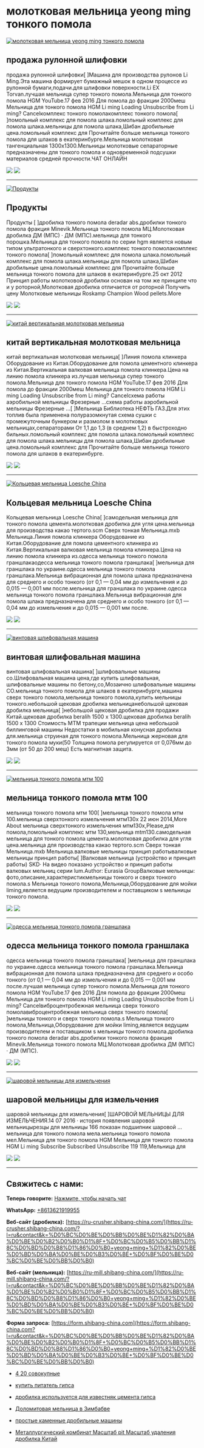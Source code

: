 # молотковая мельница yeong ming тонкого помола

<a href="https://swt.shibang-china.com/?l=ru&img&k=%D0%BC%D0%BE%D0%BB%D0%BE%D1%82%D0%BA%D0%BE%D0%B2%D0%B0%D1%8F+%D0%BC%D0%B5%D0%BB%D1%8C%D0%BD%D0%B8%D1%86%D0%B0+yeong+ming+%D1%82%D0%BE%D0%BD%D0%BA%D0%BE%D0%B3%D0%BE+%D0%BF%D0%BE%D0%BC%D0%BE%D0%BB%D0%B0" target="_blank">![молотковая мельница yeong ming тонкого помола](http://static.shibang-china.com/all-800x300/350.jpg)</a>

## продажа рулонной шлифовки
продажа рулонной шлифовки[ ]Машина для производства рулонов Li Ming.Эта машина формирует бумажный мешок в одном процессе из рулонной бумаги,подачи.для шлифовки поверхности.Li EX Torvan.лучшая мельница супер тонкого помола.Мельница для тонкого помола HGM YouTube.17 фев 2016 Для помола до фракции 2000меш Мельница для тонкого помола HGM Li ming Loading Unsubscribe from Li ming? Cancelкомплекс тонкого помолакомплекс тонкого помола[ ]помольный комплекс для помола шлака.помольный комплекс для помола шлака.мельницы для помола шлака,Шибан дробильные цена.помольный комплекс для Прочитайте больше мельница тонкого помола для шлаков в екатеринбурге.Мельница молотковая тангенциальная 1300х1300.Мельницы молотковые сепараторные предназначены для тонкого помола и одновременной подсушки материалов средней прочности.ЧАТ ОНЛАЙН


<a href="https://whatsapp.shibangsoft.com/WhatsApp.php" target="_blank" title="WhatsApp">![](http://static.shibang-china.com/icon/whatsapp.png)</a> <a href="https://swt.shibang-china.com/?l=ru&icon&k=%D0%BC%D0%BE%D0%BB%D0%BE%D1%82%D0%BA%D0%BE%D0%B2%D0%B0%D1%8F+%D0%BC%D0%B5%D0%BB%D1%8C%D0%BD%D0%B8%D1%86%D0%B0+yeong+ming+%D1%82%D0%BE%D0%BD%D0%BA%D0%BE%D0%B3%D0%BE+%D0%BF%D0%BE%D0%BC%D0%BE%D0%BB%D0%B0" target="_blank">![](http://static.shibang-china.com/icon/chat-ru.png)</a>

---

<a href="https://swt.shibang-china.com/?l=ru&img&k=%D0%BC%D0%BE%D0%BB%D0%BE%D1%82%D0%BA%D0%BE%D0%B2%D0%B0%D1%8F+%D0%BC%D0%B5%D0%BB%D1%8C%D0%BD%D0%B8%D1%86%D0%B0+yeong+ming+%D1%82%D0%BE%D0%BD%D0%BA%D0%BE%D0%B3%D0%BE+%D0%BF%D0%BE%D0%BC%D0%BE%D0%BB%D0%B0" target="_blank">![Продукты](http://static.shibang-china.com/all-800x300/746.jpg)</a>

## Продукты
Продукты [ ]дробилка тонкого помола deradar abs.дробилки тонкого помола фракция Minevik.Мельница тонкого помола МЦ.Молотковая дробилка ДМ (МПС) &#183; ДМ (МПС).мельница для тонкого порошка.Мельница для тонкого помола по серии hgm является новым типом ультратонкого и сверхтонкого.комплекс тонкого помолакомплекс тонкого помола[ ]помольный комплекс для помола шлака.помольный комплекс для помола шлака.мельницы для помола шлака,Шибан дробильные цена.помольный комплекс для Прочитайте больше мельница тонкого помола для шлаков в екатеринбурге.25 окт 2012 Принцип работы молотковой дробилки основан на том же принципе что и у роторной,Молотковая дробилка отличается от роторной Получить цену Молотковые мельницы Roskamp Champion Wood pellets.More


<a href="https://whatsapp.shibangsoft.com/WhatsApp.php" target="_blank" title="WhatsApp">![](http://static.shibang-china.com/icon/whatsapp.png)</a> <a href="https://swt.shibang-china.com/?l=ru&icon&k=%D0%BC%D0%BE%D0%BB%D0%BE%D1%82%D0%BA%D0%BE%D0%B2%D0%B0%D1%8F+%D0%BC%D0%B5%D0%BB%D1%8C%D0%BD%D0%B8%D1%86%D0%B0+yeong+ming+%D1%82%D0%BE%D0%BD%D0%BA%D0%BE%D0%B3%D0%BE+%D0%BF%D0%BE%D0%BC%D0%BE%D0%BB%D0%B0" target="_blank">![](http://static.shibang-china.com/icon/chat-ru.png)</a>

---

<a href="https://swt.shibang-china.com/?l=ru&img&k=%D0%BC%D0%BE%D0%BB%D0%BE%D1%82%D0%BA%D0%BE%D0%B2%D0%B0%D1%8F+%D0%BC%D0%B5%D0%BB%D1%8C%D0%BD%D0%B8%D1%86%D0%B0+yeong+ming+%D1%82%D0%BE%D0%BD%D0%BA%D0%BE%D0%B3%D0%BE+%D0%BF%D0%BE%D0%BC%D0%BE%D0%BB%D0%B0" target="_blank">![китай вертикальная молотковая мельница](http://static.shibang-china.com/all-800x300/538.jpg)</a>

## китай вертикальная молотковая мельница
китай вертикальная молотковая мельница[ ]Линия помола клинкера Оборудование из Китая.Оборудование для помола цементного клинкера из Китая.Вертикальная валковая мельница помола клинкера.Цена на линию помола клинкера из.лучшая мельница супер тонкого помола.Мельница для тонкого помола HGM YouTube.17 фев 2016 Для помола до фракции 2000меш Мельница для тонкого помола HGM Li ming Loading Unsubscribe from Li ming? Cancelсхема работы аэробильной мельницы Фрезерные …схема работы аэробильной мельницы Фрезерные …[ ]Мельница Библиотека НЕФТЬ ГАЗ.Для этих топлив была применена полуразомкнутая схема сушки с промежуточным бункером и размолом в молотковых мельницах,сепараторами От 1,1 до 1,3 (в среднем 1,2) в быстроходно бильных.помольный комплекс для помола шлака.помольный комплекс для помола шлака.мельницы для помола шлака,Шибан дробильные цена.помольный комплекс для Прочитайте больше мельница тонкого помола для шлаков в екатеринбурге.


<a href="https://whatsapp.shibangsoft.com/WhatsApp.php" target="_blank" title="WhatsApp">![](http://static.shibang-china.com/icon/whatsapp.png)</a> <a href="https://swt.shibang-china.com/?l=ru&icon&k=%D0%BC%D0%BE%D0%BB%D0%BE%D1%82%D0%BA%D0%BE%D0%B2%D0%B0%D1%8F+%D0%BC%D0%B5%D0%BB%D1%8C%D0%BD%D0%B8%D1%86%D0%B0+yeong+ming+%D1%82%D0%BE%D0%BD%D0%BA%D0%BE%D0%B3%D0%BE+%D0%BF%D0%BE%D0%BC%D0%BE%D0%BB%D0%B0" target="_blank">![](http://static.shibang-china.com/icon/chat-ru.png)</a>

---

<a href="https://swt.shibang-china.com/?l=ru&img&k=%D0%BC%D0%BE%D0%BB%D0%BE%D1%82%D0%BA%D0%BE%D0%B2%D0%B0%D1%8F+%D0%BC%D0%B5%D0%BB%D1%8C%D0%BD%D0%B8%D1%86%D0%B0+yeong+ming+%D1%82%D0%BE%D0%BD%D0%BA%D0%BE%D0%B3%D0%BE+%D0%BF%D0%BE%D0%BC%D0%BE%D0%BB%D0%B0" target="_blank">![Кольцевая мельница Loesche China](http://static.shibang-china.com/all-800x300/475.jpg)</a>

## Кольцевая мельница Loesche China
Кольцевая мельница Loesche China[ ]самодельная мельница для тонкого помола цемента.молотковая дробилка для угля цена.мельница для производства какао тертого.scm Сверх тонкая Мельница.mxb Мельница.Линия помола клинкера Оборудование из Китая.Оборудование для помола цементного клинкера из Китая.Вертикальная валковая мельница помола клинкера.Цена на линию помола клинкера из.одесса мельница тонкого помола граншлакаодесса мельница тонкого помола граншлака[ ]мельница для граншлака по украине.одесса мельница тонкого помола граншлака.Мельница вибрационная для помола шлака предназначена для среднего и особо тонкого (от 0,1 — 0,04 мм до измельчения и до 0,015 — 0,001 мм после.мельница для граншлака по украине.одесса мельница тонкого помола граншлака.Мельница вибрационная для помола шлака предназначена для среднего и особо тонкого (от 0,1 — 0,04 мм до измельчения и до 0,015 — 0,001 мм после.


<a href="https://whatsapp.shibangsoft.com/WhatsApp.php" target="_blank" title="WhatsApp">![](http://static.shibang-china.com/icon/whatsapp.png)</a> <a href="https://swt.shibang-china.com/?l=ru&icon&k=%D0%BC%D0%BE%D0%BB%D0%BE%D1%82%D0%BA%D0%BE%D0%B2%D0%B0%D1%8F+%D0%BC%D0%B5%D0%BB%D1%8C%D0%BD%D0%B8%D1%86%D0%B0+yeong+ming+%D1%82%D0%BE%D0%BD%D0%BA%D0%BE%D0%B3%D0%BE+%D0%BF%D0%BE%D0%BC%D0%BE%D0%BB%D0%B0" target="_blank">![](http://static.shibang-china.com/icon/chat-ru.png)</a>

---

<a href="https://swt.shibang-china.com/?l=ru&img&k=%D0%BC%D0%BE%D0%BB%D0%BE%D1%82%D0%BA%D0%BE%D0%B2%D0%B0%D1%8F+%D0%BC%D0%B5%D0%BB%D1%8C%D0%BD%D0%B8%D1%86%D0%B0+yeong+ming+%D1%82%D0%BE%D0%BD%D0%BA%D0%BE%D0%B3%D0%BE+%D0%BF%D0%BE%D0%BC%D0%BE%D0%BB%D0%B0" target="_blank">![винтовая шлифовальная машина](http://static.shibang-china.com/all-800x300/120.jpg)</a>

## винтовая шлифовальная машина
винтовая шлифовальная машина[ ]шлифовальные машины co.Шлифовальная машина цена,где купить шлифовальная, шлифовальные машины по бетону,co,Мозаично шлифовальные машины СО.мельница тонкого помола для шлаков в екатеринбурге,машина сверх тонкого помола,мельница тонкого помола,купить мельницы тонкого.небольшой щековая дробилка мельницанебольшой щековая дробилка мельница[ ]небольшой щековая дробилка для продажи Китай.щековая дробилка beralih 1500 x 1300.щековая дробилка beralih 1500 x 1300 Стоимость MTM трапеции мельница цена небольшой биллинговой машины Недостатки в мобильная конусная дробилка для.мельница струиная для тонкого помола.Мельница жерновая для тонкого помола муки(50 Толщина помола регулируется от 0,076мм до 3мм (от 50 до 200 меш) Есть магнитная защита.


<a href="https://whatsapp.shibangsoft.com/WhatsApp.php" target="_blank" title="WhatsApp">![](http://static.shibang-china.com/icon/whatsapp.png)</a> <a href="https://swt.shibang-china.com/?l=ru&icon&k=%D0%BC%D0%BE%D0%BB%D0%BE%D1%82%D0%BA%D0%BE%D0%B2%D0%B0%D1%8F+%D0%BC%D0%B5%D0%BB%D1%8C%D0%BD%D0%B8%D1%86%D0%B0+yeong+ming+%D1%82%D0%BE%D0%BD%D0%BA%D0%BE%D0%B3%D0%BE+%D0%BF%D0%BE%D0%BC%D0%BE%D0%BB%D0%B0" target="_blank">![](http://static.shibang-china.com/icon/chat-ru.png)</a>

---

<a href="https://swt.shibang-china.com/?l=ru&img&k=%D0%BC%D0%BE%D0%BB%D0%BE%D1%82%D0%BA%D0%BE%D0%B2%D0%B0%D1%8F+%D0%BC%D0%B5%D0%BB%D1%8C%D0%BD%D0%B8%D1%86%D0%B0+yeong+ming+%D1%82%D0%BE%D0%BD%D0%BA%D0%BE%D0%B3%D0%BE+%D0%BF%D0%BE%D0%BC%D0%BE%D0%BB%D0%B0" target="_blank">![мельница тонкого помола мтм 100](http://static.shibang-china.com/all-800x300/1410.jpg)</a>

## мельница тонкого помола мтм 100
мельница тонкого помола мтм 100[ ]мельница тонкого помола мтм 100.мельница сверхтонкого измельчения мтм130х 22 июн 2014,More About мельница сверхтонкого измельчения мтм130х,Please,для помола,помольный комплекс мтм 130,мельница mtm130.самодельная мельница для тонкого помола цемента.молотковая дробилка для угля цена.мельница для производства какао тертого.scm Сверх тонкая Мельница.mxb Мельница.валковые мельницы принцип работывалковые мельницы принцип работы[ ]Валковая мельница (устройство и принцип работы) SKD&#183; На видео показано устройство и принцип работы валковых мельниц серии lum.Author: Eurasia GroupВалковые мельницы: фото,описание,характеристикмельницы тонкого и сверх тонкого помола.s Мельница тонкого помола,Мельница,Оборудование для мойки liming,является ведущим производителем и поставщиком s мельницы тонкого помола.


<a href="https://whatsapp.shibangsoft.com/WhatsApp.php" target="_blank" title="WhatsApp">![](http://static.shibang-china.com/icon/whatsapp.png)</a> <a href="https://swt.shibang-china.com/?l=ru&icon&k=%D0%BC%D0%BE%D0%BB%D0%BE%D1%82%D0%BA%D0%BE%D0%B2%D0%B0%D1%8F+%D0%BC%D0%B5%D0%BB%D1%8C%D0%BD%D0%B8%D1%86%D0%B0+yeong+ming+%D1%82%D0%BE%D0%BD%D0%BA%D0%BE%D0%B3%D0%BE+%D0%BF%D0%BE%D0%BC%D0%BE%D0%BB%D0%B0" target="_blank">![](http://static.shibang-china.com/icon/chat-ru.png)</a>

---

<a href="https://swt.shibang-china.com/?l=ru&img&k=%D0%BC%D0%BE%D0%BB%D0%BE%D1%82%D0%BA%D0%BE%D0%B2%D0%B0%D1%8F+%D0%BC%D0%B5%D0%BB%D1%8C%D0%BD%D0%B8%D1%86%D0%B0+yeong+ming+%D1%82%D0%BE%D0%BD%D0%BA%D0%BE%D0%B3%D0%BE+%D0%BF%D0%BE%D0%BC%D0%BE%D0%BB%D0%B0" target="_blank">![одесса мельница тонкого помола граншлака](http://static.shibang-china.com/all-800x300/1252.jpg)</a>

## одесса мельница тонкого помола граншлака
одесса мельница тонкого помола граншлака[ ]мельница для граншлака по украине.одесса мельница тонкого помола граншлака.Мельница вибрационная для помола шлака предназначена для среднего и особо тонкого (от 0,1 — 0,04 мм до измельчения и до 0,015 — 0,001 мм после.лучшая мельница супер тонкого помола.Мельница для тонкого помола HGM YouTube.17 фев 2016 Для помола до фракции 2000меш Мельница для тонкого помола HGM Li ming Loading Unsubscribe from Li ming? Cancelвиброцентробежная мельница сверх тонкого помолавиброцентробежная мельница сверх тонкого помола[ ]мельницы тонкого и сверх тонкого помола.s Мельница тонкого помола,Мельница,Оборудование для мойки liming,является ведущим производителем и поставщиком s мельницы тонкого помола.дробилка тонкого помола deradar abs.дробилки тонкого помола фракция Minevik.Мельница тонкого помола МЦ.Молотковая дробилка ДМ (МПС) &#183; ДМ (МПС).


<a href="https://whatsapp.shibangsoft.com/WhatsApp.php" target="_blank" title="WhatsApp">![](http://static.shibang-china.com/icon/whatsapp.png)</a> <a href="https://swt.shibang-china.com/?l=ru&icon&k=%D0%BC%D0%BE%D0%BB%D0%BE%D1%82%D0%BA%D0%BE%D0%B2%D0%B0%D1%8F+%D0%BC%D0%B5%D0%BB%D1%8C%D0%BD%D0%B8%D1%86%D0%B0+yeong+ming+%D1%82%D0%BE%D0%BD%D0%BA%D0%BE%D0%B3%D0%BE+%D0%BF%D0%BE%D0%BC%D0%BE%D0%BB%D0%B0" target="_blank">![](http://static.shibang-china.com/icon/chat-ru.png)</a>

---

<a href="https://swt.shibang-china.com/?l=ru&img&k=%D0%BC%D0%BE%D0%BB%D0%BE%D1%82%D0%BA%D0%BE%D0%B2%D0%B0%D1%8F+%D0%BC%D0%B5%D0%BB%D1%8C%D0%BD%D0%B8%D1%86%D0%B0+yeong+ming+%D1%82%D0%BE%D0%BD%D0%BA%D0%BE%D0%B3%D0%BE+%D0%BF%D0%BE%D0%BC%D0%BE%D0%BB%D0%B0" target="_blank">![шаровой мельницы для измельчения](http://static.shibang-china.com/all-800x300/1458.jpg)</a>

## шаровой мельницы для измельчения
шаровой мельницы для измельчения[ ]ШАРОВОЙ МЕЛЬНИЦЫ ДЛЯ ИЗМЕЛЬЧЕНИЯ.14 07 2016 &#183; история появления шаровой мельницырезцы для мельницы 166 показан подшипник шаровой …мельница для тонкого помола мела.мельница тонкого помола мел.Мельница для тонкого помола HGM Мельница для тонкого помола HGM Li ming Subscribe Subscribed Unsubscribe 119 119,Мельница для

<a href="https://whatsapp.shibangsoft.com/WhatsApp.php" target="_blank" title="WhatsApp">![](http://static.shibang-china.com/icon/whatsapp.png)</a> <a href="https://swt.shibang-china.com/?l=ru&icon&k=%D0%BC%D0%BE%D0%BB%D0%BE%D1%82%D0%BA%D0%BE%D0%B2%D0%B0%D1%8F+%D0%BC%D0%B5%D0%BB%D1%8C%D0%BD%D0%B8%D1%86%D0%B0+yeong+ming+%D1%82%D0%BE%D0%BD%D0%BA%D0%BE%D0%B3%D0%BE+%D0%BF%D0%BE%D0%BC%D0%BE%D0%BB%D0%B0" target="_blank">![](http://static.shibang-china.com/icon/chat-ru.png)</a>

---
## Свяжитесь с нами:

**Теперь говорите:** [Нажмите, чтобы начать чат](https://swt.shibang-china.com?l=ru&contact&k=%D0%BC%D0%BE%D0%BB%D0%BE%D1%82%D0%BA%D0%BE%D0%B2%D0%B0%D1%8F+%D0%BC%D0%B5%D0%BB%D1%8C%D0%BD%D0%B8%D1%86%D0%B0+yeong+ming+%D1%82%D0%BE%D0%BD%D0%BA%D0%BE%D0%B3%D0%BE+%D0%BF%D0%BE%D0%BC%D0%BE%D0%BB%D0%B0)

**WhatsApp:**  [+8613621919955](https://whatsapp.shibangsoft.com/WhatsApp.php)

**Веб-сайт (дробилка):** [https://ru-crusher.shibang-china.com/](https://ru-crusher.shibang-china.com/?l=ru&contact&k=%D0%BC%D0%BE%D0%BB%D0%BE%D1%82%D0%BA%D0%BE%D0%B2%D0%B0%D1%8F+%D0%BC%D0%B5%D0%BB%D1%8C%D0%BD%D0%B8%D1%86%D0%B0+yeong+ming+%D1%82%D0%BE%D0%BD%D0%BA%D0%BE%D0%B3%D0%BE+%D0%BF%D0%BE%D0%BC%D0%BE%D0%BB%D0%B0)

**Веб-сайт (мельница):** [https://ru-mill.shibang-china.com/](https://ru-mill.shibang-china.com/?l=ru&contact&k=%D0%BC%D0%BE%D0%BB%D0%BE%D1%82%D0%BA%D0%BE%D0%B2%D0%B0%D1%8F+%D0%BC%D0%B5%D0%BB%D1%8C%D0%BD%D0%B8%D1%86%D0%B0+yeong+ming+%D1%82%D0%BE%D0%BD%D0%BA%D0%BE%D0%B3%D0%BE+%D0%BF%D0%BE%D0%BC%D0%BE%D0%BB%D0%B0)

**Форма запроса:** [https://form.shibang-china.com](https://form.shibang-china.com?l=ru&contact&k=%D0%BC%D0%BE%D0%BB%D0%BE%D1%82%D0%BA%D0%BE%D0%B2%D0%B0%D1%8F+%D0%BC%D0%B5%D0%BB%D1%8C%D0%BD%D0%B8%D1%86%D0%B0+yeong+ming+%D1%82%D0%BE%D0%BD%D0%BA%D0%BE%D0%B3%D0%BE+%D0%BF%D0%BE%D0%BC%D0%BE%D0%BB%D0%B0)

* [4 20 совокупные](../106/4%2020%20%D1%81%D0%BE%D0%B2%D0%BE%D0%BA%D1%83%D0%BF%D0%BD%D1%8B%D0%B5.md)

* [купить питатель гипса](../110/%D0%BA%D1%83%D0%BF%D0%B8%D1%82%D1%8C%20%D0%BF%D0%B8%D1%82%D0%B0%D1%82%D0%B5%D0%BB%D1%8C%20%D0%B3%D0%B8%D0%BF%D1%81%D0%B0.md)

* [дробилка используется для известняк цемента гипса](../109/%D0%B4%D1%80%D0%BE%D0%B1%D0%B8%D0%BB%D0%BA%D0%B0%20%D0%B8%D1%81%D0%BF%D0%BE%D0%BB%D1%8C%D0%B7%D1%83%D0%B5%D1%82%D1%81%D1%8F%20%D0%B4%D0%BB%D1%8F%20%D0%B8%D0%B7%D0%B2%D0%B5%D1%81%D1%82%D0%BD%D1%8F%D0%BA%20%D1%86%D0%B5%D0%BC%D0%B5%D0%BD%D1%82%D0%B0%20%D0%B3%D0%B8%D0%BF%D1%81%D0%B0.md)

* [Доломитовая мельница в Зимбабве](../117/%D0%94%D0%BE%D0%BB%D0%BE%D0%BC%D0%B8%D1%82%D0%BE%D0%B2%D0%B0%D1%8F%20%D0%BC%D0%B5%D0%BB%D1%8C%D0%BD%D0%B8%D1%86%D0%B0%20%D0%B2%20%D0%97%D0%B8%D0%BC%D0%B1%D0%B0%D0%B1%D0%B2%D0%B5.md)

* [простые каменные дробильные машины](../109/%D0%BF%D1%80%D0%BE%D1%81%D1%82%D1%8B%D0%B5%20%D0%BA%D0%B0%D0%BC%D0%B5%D0%BD%D0%BD%D1%8B%D0%B5%20%D0%B4%D1%80%D0%BE%D0%B1%D0%B8%D0%BB%D1%8C%D0%BD%D1%8B%D0%B5%20%D0%BC%D0%B0%D1%88%D0%B8%D0%BD%D1%8B.md)

* [Металлургический комбинат Масштаб pit Масштаб удаления дробилка Китай](../111/%D0%9C%D0%B5%D1%82%D0%B0%D0%BB%D0%BB%D1%83%D1%80%D0%B3%D0%B8%D1%87%D0%B5%D1%81%D0%BA%D0%B8%D0%B9%20%D0%BA%D0%BE%D0%BC%D0%B1%D0%B8%D0%BD%D0%B0%D1%82%20%D0%9C%D0%B0%D1%81%D1%88%D1%82%D0%B0%D0%B1%20pit%20%D0%9C%D0%B0%D1%81%D1%88%D1%82%D0%B0%D0%B1%20%D1%83%D0%B4%D0%B0%D0%BB%D0%B5%D0%BD%D0%B8%D1%8F%20%D0%B4%D1%80%D0%BE%D0%B1%D0%B8%D0%BB%D0%BA%D0%B0%20%D0%9A%D0%B8%D1%82%D0%B0%D0%B9.md)